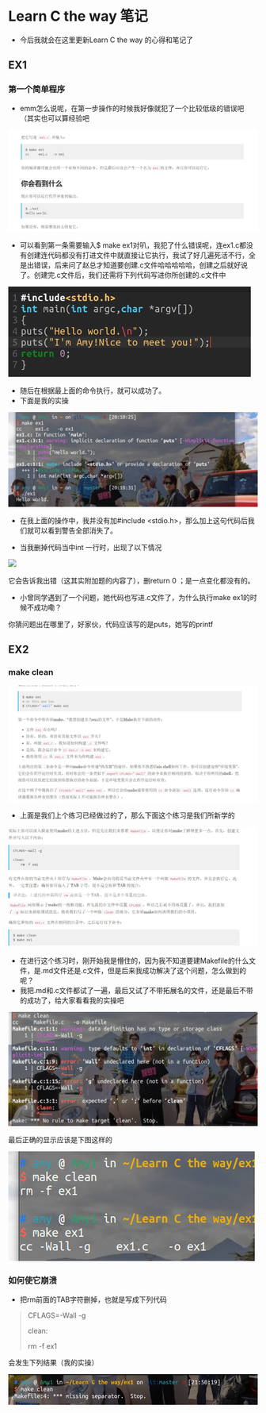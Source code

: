 # Learn C the way 笔记

- 今后我就会在这里更新Learn C the way 的心得和笔记了

## EX1

### 第一个简单程序

- emm怎么说呢，在第一步操作的时候我好像就犯了一个比较低级的错误吧（其实也可以算经验吧

![](./pic1/ex1.1.jpg)

- 可以看到第一条需要输入$ make ex1对叭，我犯了什么错误呢，连ex1.c都没有创建连代码都没有打进文件中就直接让它执行，我试了好几遍死活不行，全是出错误，后来问了赵总才知道要创建.c文件哈哈哈哈哈，创建之后就好说了。创建完.c文件后，我们还需将下列代码写进你所创建的.c文件中

![](./pic1/ex1.11.jpg)

- 随后在根据最上面的命令执行，就可以成功了。
- 下面是我的实操

![](./pic1/ex1（1）.jpg)

- 在我上面的操作中，我并没有加#include <stdio.h>，那么加上这句代码后我们就可以看到警告全部消失了。

- 当我删掉代码当中int 一行时，出现了以下情况

![](./pic1/删int.jpg)

它会告诉我出错（这其实附加题的内容了），删return 0 ；是一点变化都没有的。

- 小曾同学遇到了一个问题，她代码也写进.c文件了，为什么执行make ex1的时候不成功嘞？

你猜问题出在哪里了，好家伙，代码应该写的是puts，她写的printf

## EX2

### make clean

![](./pic1/ex2.1.jpg)

- 上面是我们上个练习已经做过的了，那么下面这个练习是我们所新学的

![](./pic1/ex2.2.jpg)

- 在进行这个练习时，刚开始我是懵住的，因为我不知道要建Makefile的什么文件，是.md文件还是.c文件，但是后来我成功解决了这个问题，怎么做到的呢？
- 我把.md和.c文件都试了一遍，最后又试了不带拓展名的文件，还是最后不带的成功了，给大家看看我的实操吧

![](./pic1/ex2(3).jpg)

最后正确的显示应该是下图这样的

![](./pic1/ex2(2).jpg)

### 如何使它崩溃

- 把rm前面的TAB字符删掉，也就是写成下列代码

> CFLAGS=-Wall -g
>
> clean:
>
> rm -f ex1

会发生下列结果（我的实操）

![](./pic1/ex2(4).jpg)

